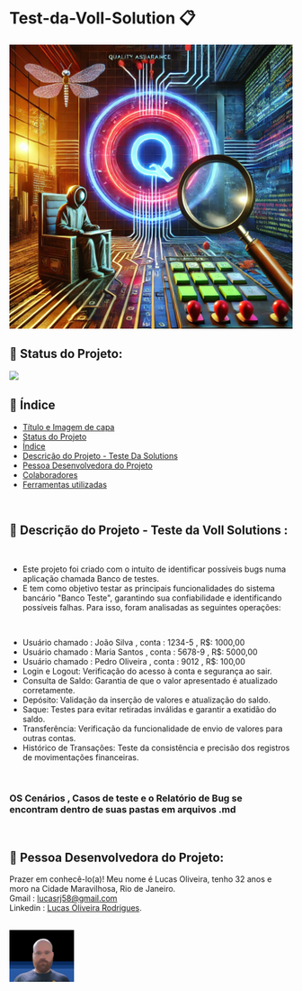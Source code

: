 # Test-da-Voll-Solution 📋

 <img src="assets/7ed14bf2-c2a0-430a-b4f6-60c5144e4476.webp" >

<br/>

## 📌 Status do Projeto:

<img src="http://img.shields.io/static/v1?label=STATUS&message=concluido&color=GREEN&style=for-the-badge"/> 

<br/>

## 📌 Índice 
* [Título e Imagem de capa](https://github.com/russo1992/Test-da-Voll-Solution#test-da-voll-solution-)
* [Status do Projeto](https://github.com/russo1992/Test-da-Voll-Solution#-status-do-projeto)
* [Índice](https://github.com/russo1992/Test-da-Voll-Solution#-%C3%ADndice)
* [Descrição do Projeto - Teste Da Solutions](https://github.com/russo1992/Test-da-Voll-Solution#-descri%C3%A7%C3%A3o-do-projeto---teste-da-voll-solutions-)
* [Pessoa Desenvolvedora do Projeto](https://github.com/russo1992/Test-da-Voll-Solution#-pessoa-desenvolvedora-do-projeto)
* [Colaboradores]()
* [Ferramentas utilizadas]()

<br/>


## 📌 Descrição do Projeto - Teste da Voll Solutions :
<br/>

* Este projeto foi criado com o intuito de identificar possíveis bugs numa aplicação chamada Banco de testes.
* E tem como objetivo testar as principais funcionalidades do sistema bancário "Banco Teste", garantindo sua confiabilidade e identificando possíveis falhas. Para isso, foram analisadas as seguintes operações:
<br/>

* Usuário chamado : João Silva , conta : 1234-5 , R$: 1000,00
* Usuário chamado : Maria Santos , conta : 5678-9 , R$: 5000,00
* Usuário chamado : Pedro Oliveira , conta : 9012 , R$: 100,00
* Login e Logout: Verificação do acesso à conta e segurança ao sair.
* Consulta de Saldo: Garantia de que o valor apresentado é atualizado corretamente.
* Depósito: Validação da inserção de valores e atualização do saldo.
* Saque: Testes para evitar retiradas inválidas e garantir a exatidão do saldo.
* Transferência: Verificação da funcionalidade de envio de valores para outras contas.
* Histórico de Transações: Teste da consistência e precisão dos registros de movimentações financeiras.
<br/>

### OS Cenários , Casos de teste e o Relatório de Bug se encontram dentro de suas pastas em arquivos .md
<br/>

##  📌 Pessoa Desenvolvedora do Projeto:
Prazer em conhecê-lo(a)! Meu nome é Lucas Oliveira, tenho 32 anos e moro na Cidade Maravilhosa, Rio de Janeiro.<br />
Gmail : lucasrj58@gmail.com <br /> 
Linkedin : [Lucas Oliveira Rodrigues](https://www.linkedin.com/in/lucas-oliveira-rodrigues-07bb791b1/). <br />
<br/>

 <img src="assets/lukinas.png" width=115>

<br/>

